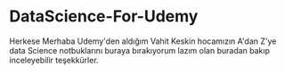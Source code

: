 # DataScience-For-Udemy

Herkese Merhaba Udemy'den aldığım Vahit Keskin hocamızın A'dan Z'ye data Science notbuklarını buraya bırakıyorum lazım olan buradan bakıp inceleyebilir teşekkürler.
